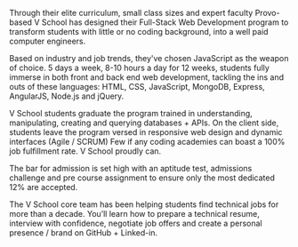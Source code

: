 Through their elite curriculum, small class sizes and expert faculty Provo-based V School has designed their Full-Stack Web Development program to transform students with little or no coding background, into a well paid computer engineers.

Based on industry and job trends, they've chosen JavaScript as the weapon of choice. 5 days a week, 8-10 hours a day for 12 weeks, students fully immerse in both front and back end web development, tackling the ins and outs of these languages: HTML, CSS, JavaScript, MongoDB, Express, AngularJS, Node.js and jQuery.

V School students graduate the program trained in understanding, manipulating, creating and querying databases + APIs. On the client side, students leave the program versed in responsive web design and dynamic interfaces (Agile / SCRUM)
Few if any coding academies can boast a 100% job fulfillment rate. V School proudly can.

The bar for admission is set high with an aptitude test, admissions challenge and pre course assignment to ensure only the most dedicated 12% are accepted. 

The V School core team has been helping students find technical jobs for more than a decade. You’ll learn how to prepare a technical resume, interview with confidence, negotiate job offers and create a personal presence / brand on GitHub + Linked-in. 

